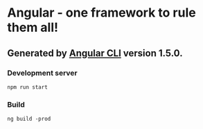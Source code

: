 # Angular - one framework to rule them all!

## Generated by [Angular CLI](https://github.com/angular/angular-cli) version 1.5.0.

### Development server
`npm run start`

### Build
`ng build -prod`

